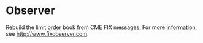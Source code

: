 Observer
========

Rebuild the limit order book from CME FIX messages. For more information, see http://www.fixobserver.com.
